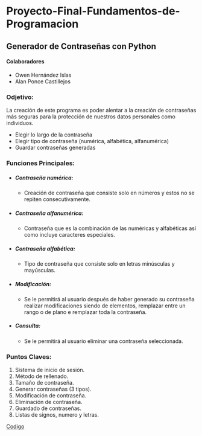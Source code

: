 # Proyecto-Final-Fundamentos-de-Programacion

## Generador de Contraseñas con Python

#### Colaboradores
- Owen Hernández Islas
- Alan Ponce Castillejos

### Odjetivo:
La creación de este programa es poder alentar a la creación de contraseñas más seguras para la protección de nuestros datos personales como individuos.

- Elegir lo largo de la contraseña
- Elegir tipo de contraseña (numérica, alfabética, alfanumérica)
- Guardar contraseñas generadas

### Funciones Principales:

- ##### Contraseña numérica:
    - Creación de contraseña que consiste solo en números y estos no se repiten consecutivamente.

- ##### Contraseña alfanumérica:
    - Contraseña que es la combinación de las numéricas y alfabéticas así como incluye caracteres especiales.

- ##### Contraseña alfabética:
    -   Tipo de contraseña que consiste solo en letras minúsculas y mayúsculas.

- ##### Modificación:
    - Se le permitirá al usuario después de haber generado su contraseña realizar modificaciones siendo de elementos, remplazar entre un rango o de plano e remplazar toda la contraseña.

- ##### Consulta:
    - Se le permitirá al usuario eliminar una contraseña seleccionada.

### Puntos Claves:

1. Sistema de  inicio de sesión.
2. Método de rellenado.
3. Tamaño de contraseña.
4. Generar contraseñas (3 tipos).
5. Modificación de contraseña.
6. Eliminación de contraseña.
7. Guardado de contraseñas.
8. Listas de signos, numero y letras.

[Codigo](https://github.com/Chava2602/Protecto-Final-Fundamentos-de-Programaci-n/blob/main/ProyectoFinal-GeneradorContrasenias.py)
